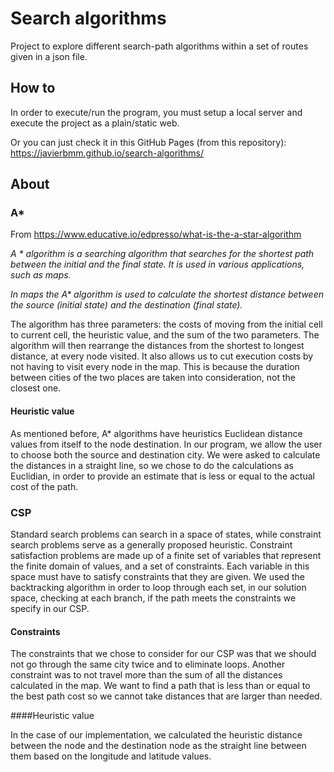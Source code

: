 # Search algorithms

Project to explore different search-path algorithms within a set of routes given in a json file.

## How to

In order to execute/run the program, you must setup a local server and execute the project as a plain/static web.

Or you can just check it in this GitHub Pages (from this repository):
https://javierbmm.github.io/search-algorithms/

## About

### A*

From https://www.educative.io/edpresso/what-is-the-a-star-algorithm

*A * algorithm is a searching algorithm that searches for the shortest path between the initial and the final state. It
is used in various applications, such as maps.*

*In maps the A\* algorithm is used to calculate the shortest distance between the source (initial state) and the
destination
(final state).*

The algorithm has three parameters: the costs of moving from the initial cell to current cell, the heuristic value, and
the sum of the two parameters. The algorithm will then rearrange the distances from the shortest to longest distance, at
every node visited. It also allows us to cut execution costs by not having to visit every node in the map. This is
because the duration between cities of the two places are taken into consideration, not the closest one.

#### Heuristic value

As mentioned before, A* algorithms have heuristics Euclidean distance values from itself to the node destination. In our
program, we allow the user to choose both the source and destination city. We were asked to calculate the distances in a
straight line, so we chose to do the calculations as Euclidian, in order to provide an estimate that is less or equal to
the actual cost of the path.

### CSP

Standard search problems can search in a space of states, while constraint search problems serve as a generally proposed
heuristic. Constraint satisfaction problems are made up of a finite set of variables that represent the finite domain of
values, and a set of constraints. Each variable in this space must have to satisfy constraints that they are given. We
used the backtracking algorithm in order to loop through each set, in our solution space, checking at each branch, if
the path meets the constraints we specify in our CSP.

#### Constraints

The constraints that we chose to consider for our CSP was that we should not go through the same city twice and to
eliminate loops. Another constraint was to not travel more than the sum of all the distances calculated in the map. We
want to find a path that is less than or equal to the best path cost so we cannot take distances that are larger than
needed.

####Heuristic value

In the case of our implementation, we calculated the heuristic distance between the node and the destination node as the
straight line between them based on the longitude and latitude values.